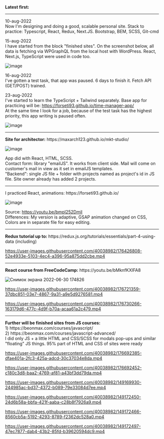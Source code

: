 <b>Latest first:</b>

<hr>
10-aug-2022 </br> 
Now I'm designing and doing a good, scalable personal site. Stack to practice: Typescript, React, Redux, Next.JS. Bootstrap, BEM, SCSS, Git-cmd

15-aug-2022 </br>
I have started from the block "finished sites". On the screenshot below, all data is fetching via WPGraphQL from the local host with WordPress. React, Next.js, TypeScript were used in code too.

![image](https://user-images.githubusercontent.com/40038982/184608512-b8127c01-ae89-475b-a60e-70a0ddda901b.png)

16-aug-2022 </br>
I've gotten a test task, that app was paused. 6 days to finish it. Fetch API (GET/POST) trained.

23-aug-2022 <br/>
I've started to learn the TypeScript + Tailwind separately. Base app for practicing will be: https://forseti93.github.io/time-manager-app/ <br/>
At the same time I look for a job, because of the test task has the highest priority, this app writing is paused often.

![image](https://user-images.githubusercontent.com/40038982/189281105-5d055cbd-0799-4601-b61f-231a62af96fb.png)

<hr>
<b>Site for architector:</b> https://maxarch123.github.io/mkt-studio/

![image](https://user-images.githubusercontent.com/40038982/183278482-c5db966a-3742-42e6-be71-3d7998187ce9.png)


App did with React, HTML, SCSS. <br/>
Contact form: library "emailJS". It works from client side. Mail will come on customer's mail in view as it set in emailJS templates.<br/>
"Backend": single JS file + folder with projects named as project's id in JS file. Site owner already has added 2 projects. <br/>

<hr>
I practiced React, animations:
https://forseti93.github.io/ <br>

![image](https://user-images.githubusercontent.com/40038982/182370119-12241e44-50b1-4fca-a243-eb5c1d0e2367.png)

Source: https://youtu.be/bmpI252DmiI <br>
Differences: 
My version is adaptive, 
GSAP animation changed on CSS,
Colors are in separate file for easy editing.

<hr>
<b>Redux tutorial up to:</b> https://redux.js.org/tutorials/essentials/part-4-using-data (including)<br>

https://user-images.githubusercontent.com/40038982/176426808-52e4933e-5103-4ec4-a396-95a875dd2cbe.mp4

<hr>
<b>React course from FreeCodeCamp:</b> https://youtu.be/bMknfKXIFA8 <br>

![Снимок экрана 2022-06-30 174826](https://user-images.githubusercontent.com/40038982/176708363-5df4ebff-a76e-40bf-8ca9-c4967f213e1b.jpg)


https://user-images.githubusercontent.com/40038982/176721359-37dbc851-03e7-4867-9a31-a9e5d9276581.mp4


https://user-images.githubusercontent.com/40038982/176730266-163179d6-477c-4d9f-b70a-acaa61a2c479.mp4


<hr>
<b>Further will be finished sites from JS courses:</b> <br/>
1) https://beonmax.com/courses/javascript/ <br/>
2) https://beonmax.com/courses/javascript-advanced/ <br/>
I did only JS + a little HTML and CSS/SCSS for modals pop-ups and similar "floating" JS things. 95% part of HTML and CSS of sites were ready


https://user-images.githubusercontent.com/40038982/176692385-dfae401a-2fc3-425a-adcd-30c37034e8da.mp4


https://user-images.githubusercontent.com/40038982/176692452-c180c3d8-baa2-4769-af81-a43bf3dd79da.mp4



https://user-images.githubusercontent.com/40038982/149169930-244985ac-bd37-4372-b089-79e33084d7ee.mp4


https://user-images.githubusercontent.com/40038982/149172450-24d6b58a-bbfa-421f-aaba-c28b8f7926a9.mp4


https://user-images.githubusercontent.com/40038982/149172466-8560cb5a-5192-4293-8789-f2362dc528a0.mp4


https://user-images.githubusercontent.com/40038982/149172497-47ec7877-dab4-43b2-85fd-b39620594dc9.mp4


